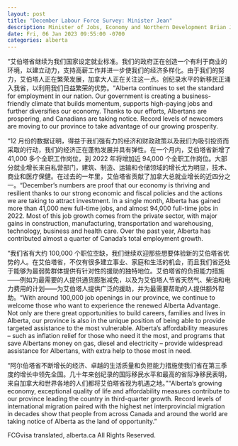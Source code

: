 ```yaml
---
layout: post
title: "December Labour Force Survey: Minister Jean"
description: Minister of Jobs, Economy and Northern Development Brian Jean issued the following statement about the December 2022 Labour Force Survey from Statistics Canada
date: Fri, 06 Jan 2023 09:55:00 -0700
categories: alberta
---
```


“艾伯塔省继续为我们国家设定就业标准。我们的政府正在创造一个有利于商业的环境，以建立动力，支持高薪工作并进一步使我们的经济多样化。由于我们的努力，艾伯塔人正在繁荣发展，加拿大人正在关注这一点。创纪录水平的新移民正涌入我省，以利用我们日益繁荣的优势。“Alberta continues to set the standard for employment in our nation. Our government is creating a business-friendly climate that builds momentum, supports high-paying jobs and further diversifies our economy. Thanks to our efforts, Albertans are prospering, and Canadians are taking notice. Record levels of newcomers are moving to our province to take advantage of our growing prosperity.

“12 月份的数据证明，得益于我们强有力的经济和财政政策以及我们为吸引投资而采取的行动，我们的经济正在蓬勃发展并具有弹性。在一个月内，艾伯塔省新增了 41,000 多个全职工作岗位，到 2022 年将增加近 94,000 个全职工作岗位。大部分就业增长来自私营部门，建筑、制造、运输和仓储领域的增长尤为明显，技术、商业和医疗保健。在过去的一年里，艾伯塔省贡献了加拿大总就业增长的近四分之一。“December’s numbers are proof that our economy is thriving and resilient thanks to our strong economic and fiscal policies and the actions we are taking to attract investment. In a single month, Alberta has gained more than 41,000 new full-time jobs, and almost 94,000 full-time jobs in 2022. Most of this job growth comes from the private sector, with major gains in construction, manufacturing, transportation and warehousing, technology, business and health care. Over the past year, Alberta has contributed almost a quarter of Canada’s total employment growth.

“我们省有大约 100,000 个职位空缺，我们继续欢迎那些想要体验新的艾伯塔省优势的人。在艾伯塔省，不仅有很多建立事业、家庭和生活的机会，而且我们省还处于能够为最弱势群体提供有针对性的援助的独特地位。艾伯塔省的负担能力措施——例如为最需要的人提供通货膨胀减免，以及为艾伯塔人节省天然气、柴油和电力费用的计划——为艾伯塔人提供广泛的援助，并为最需要帮助的人提供额外帮助。“With around 100,000 job openings in our province, we continue to welcome those who want to experience the renewed Alberta Advantage. Not only are there great opportunities to build careers, families and lives in Alberta, our province is also in the unique position of being able to provide targeted assistance to the most vulnerable. Alberta’s affordability measures – such as inflation relief for those who need it the most, and programs that save Albertans money on gas, diesel and electricity – provide widespread assistance for Albertans, with extra help to those most in need.

“阿尔伯塔省不断增长的经济、卓越的生活质量和负担能力措施使我们省在第三季度的增长中领先全国。几十年来创纪录的国际移民水平和最高的省际净移民表明，来自加拿大和世界各地的人们都将艾伯塔省视为机遇之地。”“Alberta’s growing economy, exceptional quality of life and affordability measures contribute to our province leading the country in third-quarter growth. Record levels of international migration paired with the highest net interprovincial migration in decades show that people from across Canada and around the world are taking notice of Alberta as the land of opportunity.”

FCGvisa translated, alberta.ca All Rights Reserved.
